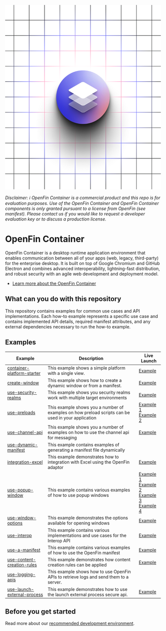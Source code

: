 ![OpenFin Container Starter](./assets/OpenFin-Container-Starter.png)

_Disclaimer: ℹ️ OpenFin Container is a commercial product and this repo is for evaluation purposes. Use of the OpenFin Container and OpenFin Container components is only granted pursuant to a license from OpenFin (see manifest). Please contact us if you would like to request a developer evaluation key or to discuss a production license._

# OpenFin Container

OpenFin Container is a desktop runtime application environment that enables communication between all of your apps (web, legacy, third-party) for the enterprise desktop. It is built on top of Google Chromium and GitHub Electron and combines advanced interoperability, lightning-fast distribution, and robust security with an agile web development and deployment model.

- [Learn more about the OpenFin Container](https://developers.openfin.co/of-docs/docs/container-overview)

## What can you do with this repository

This repository contains examples for common use cases and API implementations. Each how-to example represents a specific use case and contains implemented API details, required manifest attributes, and any external dependencies necessary to run the how-to example.

## Examples

| **Example**                                                          | **Description**                                                                                    | **Live Launch**                                                                                                                                                                                                                                                                                                                                                                                                                                                                                                                                                                                                                                                                                           |
| -------------------------------------------------------------------- | -------------------------------------------------------------------------------------------------- | --------------------------------------------------------------------------------------------------------------------------------------------------------------------------------------------------------------------------------------------------------------------------------------------------------------------------------------------------------------------------------------------------------------------------------------------------------------------------------------------------------------------------------------------------------------------------------------------------------------------------------------------------------------------------------------------------------- |
| [container-platform-starter](./how-to/container-platform-starter)    | This example shows a simple platform with a single view.                                           | [Example](https://start.openfin.co/?manifest=https%3A%2F%2Fbuilt-on-openfin.github.io%2Fcontainer-starter%2Fmain%2Fcontainer-platform-starter%2Fmanifest.fin.json)                                                                                                                                                                                                                                                                                                                                                                                                                                                                                                                                        |
| [create-window](./how-to/create-window)                              | This example shows how to create a dynamic window or from a manifest.                              | [Example](https://start.openfin.co/?manifest=https%3A%2F%2Fbuilt-on-openfin.github.io%2Fcontainer-starter%2Fmain%2Fcreate-window%2Fmanifest.fin.json)                                                                                                                                                                                                                                                                                                                                                                                                                                                                                                                                                     |
| [use-security-realms](./how-to/use-security-realms)                  | This example shows you security realms work with multiple target environments                      | [Example](https://start.openfin.co/?manifest=https%3A%2F%2Fbuilt-on-openfin.github.io%2Fcontainer-starter%2Fmain%2Fuse-security-realms%2Fmanifest.fin.json)                                                                                                                                                                                                                                                                                                                                                                                                                                                                                                                                               |
| [use-preloads](./how-to/use-preloads)                                | This example shows you a number of examples on how preload scripts can be used in your application | [Example 1](https://start.openfin.co/?manifest=https%3A%2F%2Fbuilt-on-openfin.github.io%2Fcontainer-starter%2Fmain%2Fuse-preloads-basic%2Fmanifest.fin.json) <br> [Example 2](https://start.openfin.co/?manifest=https%3A%2F%2Fbuilt-on-openfin.github.io%2Fcontainer-starter%2Fmain%2Fuse-preloads-restart-on-refresh%2Fmanifest.fin.json)                                                                                                                                                                                                                                                                                                                                                               |
| [use-channel-api](./how-to/use-channel-api)                          | This example shows you a number of examples on how to use the channel api for messaging            | [Example](https://start.openfin.co/?manifest=https%3A%2F%2Fbuilt-on-openfin.github.io%2Fcontainer-starter%2Fmain%2Fuse-channel-api-issue-commands-to-a-platform%2Fmanifest.fin.json)                                                                                                                                                                                                                                                                                                                                                                                                                                                                                                                      |
| [use-dynamic-manifest](./how-to/use-dynamic-manifest)                | This example contains examples of generating a manifest file dynamically                           |                                                                                                                                                                                                                                                                                                                                                                                                                                                                                                                                                                                                                                                                                                           |
| [integration-excel](./how-to/integration-excel)                      | This example demonstrates how to integration with Excel using the OpenFin adaptor                  | [Example](https://start.openfin.co/?manifest=https%3A%2F%2Fbuilt-on-openfin.github.io%2Fcontainer-starter%2Fmain%2Fintegration-excel%2Fmanifest.fin.json)                                                                                                                                                                                                                                                                                                                                                                                                                                                                                                                                                 |
| [use-popup-window](./how-to/use-popup-window/)                       | This example contains various examples of how to use popup windows                                 | [Example 1](https://start.openfin.co/?manifest=https%3A%2F%2Fbuilt-on-openfin.github.io%2Fcontainer-starter%2Fmain%2Fuse-popup-window-advanced%2Fmanifest.fin.json) </br> [Example 2](https://start.openfin.co/?manifest=https%3A%2F%2Fbuilt-on-openfin.github.io%2Fcontainer-starter%2Fmain%2Fuse-popup-window-modal%2Fmanifest.fin.json) <br> [Example 3](https://start.openfin.co/?manifest=https%3A%2F%2Fbuilt-on-openfin.github.io%2Fcontainer-starter%2Fmain%2Fuse-popup-window-single-result%2Fmanifest.fin.json) <br> [Example 4](https://start.openfin.co/?manifest=https%3A%2F%2Fbuilt-on-openfin.github.io%2Fcontainer-starter%2Fmain%2Fuse-popup-window-multiple-results%2Fmanifest.fin.json) |
| [use-window-options](./how-to/use-window-options/)                   | This example demonstrates the options available for opening windows                                | [Example](https://start.openfin.co/?manifest=https%3A%2F%2Fbuilt-on-openfin.github.io%2Fcontainer-starter%2Fmain%2Fuse-window-options%2Fmanifest.fin.json)                                                                                                                                                                                                                                                                                                                                                                                                                                                                                                                                                |
| [use-interop](./how-to/use-interop/)                                 | This example contains various implementations and use cases for the Interop API                    | [Example](https://start.openfin.co/?manifest=https%3A%2F%2Fbuilt-on-openfin.github.io%2Fcontainer-starter%2Fmain%2Fuse-interop-setup-multi-platform-interop%2Fmanifest.fin.json)                                                                                                                                                                                                                                                                                                                                                                                                                                                                                                                          |
| [use-a-manifest](./how-to/use-a-manifest/)                           | This example contains various examples of how to use the OpenFin manifest                          | [Example](https://start.openfin.co/?manifest=https%3A%2F%2Fbuilt-on-openfin.github.io%2Fcontainer-starter%2Fmain%2Fuse-a-manifest-create-a-single-page-platform%2Fmanifest.fin.json)                                                                                                                                                                                                                                                                                                                                                                                                                                                                                                                      |
| [use-content-creation-rules](./how-to/use-content-creation-rules/)   | This example demonstrates how content creation rules can be applied                                | [Example](https://start.openfin.co/?manifest=https%3A%2F%2Fbuilt-on-openfin.github.io%2Fcontainer-starter%2Fmain%2Fuse-content-creation-rules%2Fmanifest.fin.json)                                                                                                                                                                                                                                                                                                                                                                                                                                                                                                                                        |
| [use-logging-apis](./how-to/use-logging-apis/)                       | This example shows how to use OpenFin APIs to retrieve logs and send them to a server.             |                                                                                                                                                                                                                                                                                                                                                                                                                                                                                                                                                                                                                                                                                                           |
| [use-launch-external-process](./how-to/use-launch-external-process/) | This example demonstrates how to use the launch external process secure api.                       | [Example](https://start.openfin.co/?manifest=https%3A%2F%2Fbuilt-on-openfin.github.io%2Fcontainer-starter%2Fmain%2Fuse-launch-external-process%2Fmanifest.fin.json)                                                                                                                                                                                                                                                                                                                                                                                                                                                                                                                                       |

## Before you get started

Read more about our [recommended development environment](https://developers.openfin.co/of-docs/docs/set-up-your-dev-environment).
